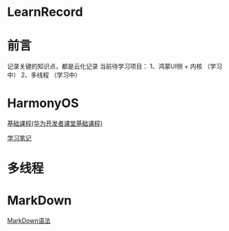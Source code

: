 # LearnRecord
# 前言
记录关键的知识点，都是云化记录
当前待学习项目：
1、鸿蒙UI侧 + 内核 （学习中）
2、多线程 （学习中）


# HarmonyOS
[基础课程(华为开发者课堂基础课程)](https://developer.huawei.com/consumer/cn/training/result?type1=101718934267126043&orderBy=1)  


[学习笔记](https://ai.xmind.cn/JAyQcY8j)


# 多线程





# MarkDown
[MarkDown语法](https://markdown.com.cn/)
